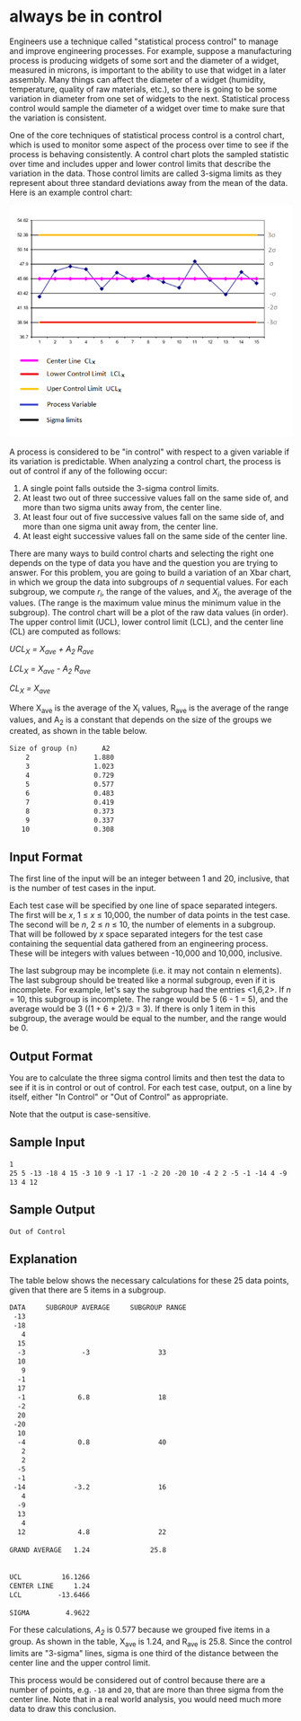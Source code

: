 # always be in control

Engineers use a technique called "statistical process control" to manage and improve engineering processes. For example, suppose a manufacturing process is producing widgets of some sort and the diameter of a widget, measured in microns, is important to the ability to use that widget in a later assembly. Many things can affect the diameter of a widget (humidity, temperature, quality of raw materials, etc.), so there is going to be some variation in diameter from one set of widgets to the next. Statistical process control would sample the diameter of a widget over time to make sure that the variation is consistent.

One of the core techniques of statistical process control is a control chart, which is used to monitor some aspect of the process over time to see if the process is behaving consistently. A control chart plots the sampled statistic over time and includes upper and lower control limits that describe the variation in the data. Those control limits are called 3-sigma limits as they represent about three standard deviations away from the mean of the data. Here is an example control chart:

![Control Chart](img/control_chart.png)

A process is considered to be "in control" with respect to a given variable if its variation is predictable. When analyzing a control chart, the process is out of control if any of the following occur:

1. A single point falls outside the 3-sigma control limits.
1. At least two out of three successive values fall on the same side of, and more than two sigma units away from, the center line.
1. At least four out of five successive values fall on the same side of, and more than one sigma unit away from, the center line.
1. At least eight successive values fall on the same side of the center line.

There are many ways to build control charts and selecting the right one depends on the type of data you have and the question you are trying to answer. For this problem, you are going to build a variation of an Xbar chart, in which we group the data into subgroups of *n* sequential values. For each subgroup, we compute <i>r<sub>i</sub></i>, the range of the values, and <i>X<sub>i</sub></i>, the average of the values. (The range is the maximum value minus the minimum value in the subgroup). The control chart will be a plot of the raw data values (in order). The upper control limit (UCL), lower control limit (LCL), and the center line (CL) are computed as follows:

*UCL<sub>X</sub> = X<sub>ave</sub> + A<sub>2</sub> R<sub>ave</sub>*

*LCL<sub>X</sub> = X<sub>ave</sub> - A<sub>2</sub> R<sub>ave</sub>*

*CL<sub>X</sub> = X<sub>ave</sub>*

Where X<sub>ave</sub> is the average of the X<sub>i</sub> values, R<sub>ave</sub> is the average of the range values, and A<sub>2</sub> is a constant that depends on the size of the groups we created, as shown in the table below.
```
Size of group (n)      A2
    2                1.880
    3                1.023
    4                0.729
    5                0.577
    6                0.483
    7                0.419
    8                0.373
    9                0.337
   10                0.308
```

## Input Format

The first line of the input will be an integer between 1 and 20, inclusive, that is the number of test cases in the input.

Each test case will be specified by one line of space separated integers. The first will be *x*, 1 ≤ *x* ≤ 10,000, the number of data points in the test case. The second will be *n*, 2 ≤ *n* ≤ 10, the number of elements in a subgroup. That will be followed by *x* space separated integers for the test case containing the sequential data gathered from an engineering process. These will be integers with values between -10,000 and 10,000, inclusive.

The last subgroup may be incomplete (i.e. it may not contain n elements). The last subgroup should be treated like a normal subgroup, even if it is incomplete. For example, let's say the subgroup had the entries <1,6,2>. If *n* = 10, this subgroup is incomplete. The range would be 5 (6 - 1 = 5), and the average would be 3 ((1 + 6 + 2)/3 = 3). If there is only 1 item in this subgroup, the average would be equal to the number, and the range would be 0.

## Output Format

You are to calculate the three sigma control limits and then test the data to see if it is in control or out of control. For each test case, output, on a line by itself, either "In Control" or "Out of Control" as appropriate.

Note that the output is case-sensitive.

## Sample Input
```
1
25 5 -13 -18 4 15 -3 10 9 -1 17 -1 -2 20 -20 10 -4 2 2 -5 -1 -14 4 -9 13 4 12
```

## Sample Output
```
Out of Control
```

## Explanation

The table below shows the necessary calculations for these 25 data points, given that there are 5 items in a subgroup.
```
DATA     SUBGROUP AVERAGE     SUBGROUP RANGE
 -13
 -18
   4
  15
  -3              -3                 33
  10
   9
  -1
  17
  -1             6.8                 18
  -2
  20
 -20
  10
  -4             0.8                 40
   2
   2
  -5
  -1
 -14            -3.2                 16
   4
  -9
  13
   4
  12             4.8                 22

GRAND AVERAGE   1.24               25.8


UCL          16.1266
CENTER LINE     1.24
LCL         -13.6466

SIGMA         4.9622
```

For these calculations, *A<sub>2</sub>* is 0.577 because we grouped five items in a group. As shown in the table, X<sub>ave</sub> is 1.24, and R<sub>ave</sub> is 25.8. Since the control limits are "3-sigma" lines, sigma is one third of the distance between the center line and the upper control limit.

This process would be considered out of control because there are a number of points, e.g. `-18` and `20`, that are more than three sigma from the center line. Note that in a real world analysis, you would need much more data to draw this conclusion.
